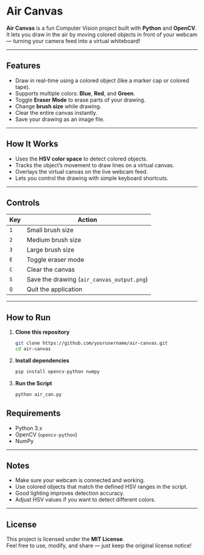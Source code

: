 #  Air Canvas

**Air Canvas** is a fun Computer Vision project built with **Python** and **OpenCV**. It lets you draw in the air by moving colored objects in front of your webcam — turning your camera feed into a virtual whiteboard!

---

##  Features

- Draw in real-time using a colored object (like a marker cap or colored tape).
- Supports multiple colors: **Blue**, **Red**, and **Green**.
- Toggle **Eraser Mode** to erase parts of your drawing.
- Change **brush size** while drawing.
- Clear the entire canvas instantly.
- Save your drawing as an image file.

---

##  How It Works

- Uses the **HSV color space** to detect colored objects.
- Tracks the object’s movement to draw lines on a virtual canvas.
- Overlays the virtual canvas on the live webcam feed.
- Lets you control the drawing with simple keyboard shortcuts.

---

##  Controls

| Key | Action |
|-----|--------|
| `1` | Small brush size |
| `2` | Medium brush size |
| `3` | Large brush size |
| `E` | Toggle eraser mode |
| `C` | Clear the canvas |
| `S` | Save the drawing (`air_canvas_output.png`) |
| `Q` | Quit the application |

---

##  How to Run

1. **Clone this repository**
   ```bash
   git clone https://github.com/yourusername/air-canvas.git
   cd air-canvas

2. **Install dependencies**
   ```bash
   pip install opencv-python numpy

3. **Run the Script**
   ```bash
   python air_can.py
   
##  Requirements

- Python 3.x
- OpenCV (`opencv-python`)
- NumPy

---

## Notes

- Make sure your webcam is connected and working.
- Use colored objects that match the defined HSV ranges in the script.
- Good lighting improves detection accuracy.
- Adjust HSV values if you want to detect different colors.

---

## License

This project is licensed under the **MIT License**.  
Feel free to use, modify, and share — just keep the original license notice!
